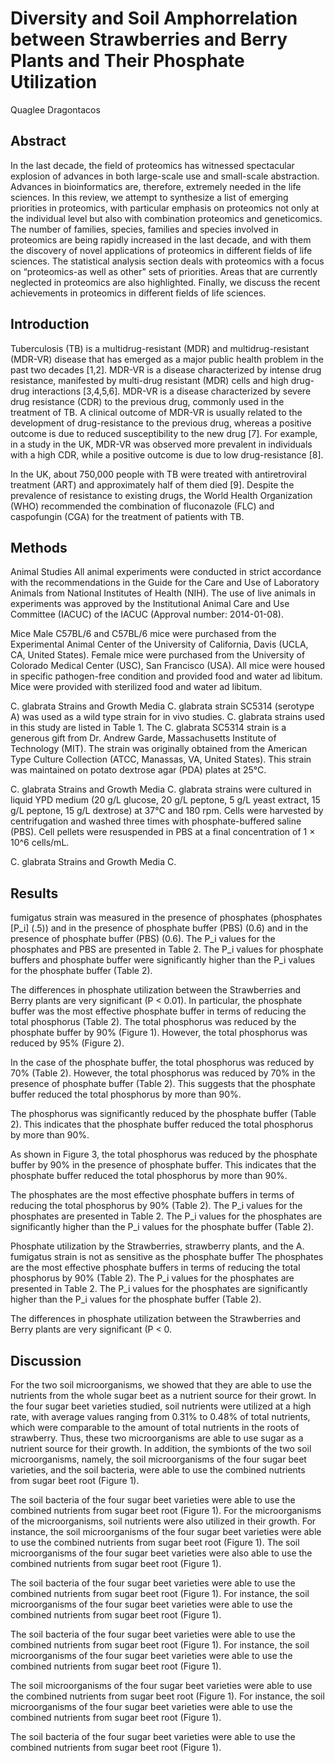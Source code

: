 # Diversity and Soil Amphorrelation between Strawberries and Berry Plants and Their Phosphate Utilization
Quaglee Dragontacos


## Abstract
In the last decade, the field of proteomics has witnessed spectacular explosion of advances in both large-scale use and small-scale abstraction. Advances in bioinformatics are, therefore, extremely needed in the life sciences. In this review, we attempt to synthesize a list of emerging priorities in proteomics, with particular emphasis on proteomics not only at the individual level but also with combination proteomics and geneticomics. The number of families, species, families and species involved in proteomics are being rapidly increased in the last decade, and with them the discovery of novel applications of proteomics in different fields of life sciences. The statistical analysis section deals with proteomics with a focus on “proteomics-as well as other” sets of priorities. Areas that are currently neglected in proteomics are also highlighted. Finally, we discuss the recent achievements in proteomics in different fields of life sciences.


## Introduction
Tuberculosis (TB) is a multidrug-resistant (MDR) and multidrug-resistant (MDR-VR) disease that has emerged as a major public health problem in the past two decades [1,2]. MDR-VR is a disease characterized by intense drug resistance, manifested by multi-drug resistant (MDR) cells and high drug-drug interactions [3,4,5,6]. MDR-VR is a disease characterized by severe drug resistance (CDR) to the previous drug, commonly used in the treatment of TB. A clinical outcome of MDR-VR is usually related to the development of drug-resistance to the previous drug, whereas a positive outcome is due to reduced susceptibility to the new drug [7]. For example, in a study in the UK, MDR-VR was observed more prevalent in individuals with a high CDR, while a positive outcome is due to low drug-resistance [8].

In the UK, about 750,000 people with TB were treated with antiretroviral treatment (ART) and approximately half of them died [9]. Despite the prevalence of resistance to existing drugs, the World Health Organization (WHO) recommended the combination of fluconazole (FLC) and caspofungin (CGA) for the treatment of patients with TB.


## Methods
Animal Studies
All animal experiments were conducted in strict accordance with the recommendations in the Guide for the Care and Use of Laboratory Animals from National Institutes of Health (NIH). The use of live animals in experiments was approved by the Institutional Animal Care and Use Committee (IACUC) of the IACUC (Approval number: 2014-01-08).

Mice
Male C57BL/6 and C57BL/6 mice were purchased from the Experimental Animal Center of the University of California, Davis (UCLA, CA, United States). Female mice were purchased from the University of Colorado Medical Center (USC), San Francisco (USA). All mice were housed in specific pathogen-free condition and provided food and water ad libitum. Mice were provided with sterilized food and water ad libitum.

C. glabrata Strains and Growth Media
C. glabrata strain SC5314 (serotype A) was used as a wild type strain for in vivo studies. C. glabrata strains used in this study are listed in Table 1. The C. glabrata SC5314 strain is a generous gift from Dr. Andrew Garde, Massachusetts Institute of Technology (MIT). The strain was originally obtained from the American Type Culture Collection (ATCC, Manassas, VA, United States). This strain was maintained on potato dextrose agar (PDA) plates at 25°C.

C. glabrata Strains and Growth Media
C. glabrata strains were cultured in liquid YPD medium (20 g/L glucose, 20 g/L peptone, 5 g/L yeast extract, 15 g/L peptone, 15 g/L dextrose) at 37°C and 180 rpm. Cells were harvested by centrifugation and washed three times with phosphate-buffered saline (PBS). Cell pellets were resuspended in PBS at a final concentration of 1 × 10^6 cells/mL.

C. glabrata Strains and Growth Media
C.


## Results
fumigatus strain was measured in the presence of phosphates (phosphates [P_i] (.5)) and in the presence of phosphate buffer (PBS) (0.6) and in the presence of phosphate buffer (PBS) (0.6). The P_i values for the phosphates and PBS are presented in Table 2. The P_i values for phosphate buffers and phosphate buffer were significantly higher than the P_i values for the phosphate buffer (Table 2).

The differences in phosphate utilization between the Strawberries and Berry plants are very significant (P < 0.01). In particular, the phosphate buffer was the most effective phosphate buffer in terms of reducing the total phosphorus (Table 2). The total phosphorus was reduced by the phosphate buffer by 90% (Figure 1). However, the total phosphorus was reduced by 95% (Figure 2).

In the case of the phosphate buffer, the total phosphorus was reduced by 70% (Table 2). However, the total phosphorus was reduced by 70% in the presence of phosphate buffer (Table 2). This suggests that the phosphate buffer reduced the total phosphorus by more than 90%.

The phosphorus was significantly reduced by the phosphate buffer (Table 2). This indicates that the phosphate buffer reduced the total phosphorus by more than 90%.

As shown in Figure 3, the total phosphorus was reduced by the phosphate buffer by 90% in the presence of phosphate buffer. This indicates that the phosphate buffer reduced the total phosphorus by more than 90%.

The phosphates are the most effective phosphate buffers in terms of reducing the total phosphorus by 90% (Table 2). The P_i values for the phosphates are presented in Table 2. The P_i values for the phosphates are significantly higher than the P_i values for the phosphate buffer (Table 2).

Phosphate utilization by the Strawberries, strawberry plants, and the A. fumigatus strain is not as sensitive as the phosphate buffer
The phosphates are the most effective phosphate buffers in terms of reducing the total phosphorus by 90% (Table 2). The P_i values for the phosphates are presented in Table 2. The P_i values for the phosphates are significantly higher than the P_i values for the phosphate buffer (Table 2).

The differences in phosphate utilization between the Strawberries and Berry plants are very significant (P < 0.


## Discussion

For the two soil microorganisms, we showed that they are able to use the nutrients from the whole sugar beet as a nutrient source for their growt. In the four sugar beet varieties studied, soil nutrients were utilized at a high rate, with average values ranging from 0.31% to 0.48% of total nutrients, which were comparable to the amount of total nutrients in the roots of strawberry. Thus, these two microorganisms are able to use sugar as a nutrient source for their growth. In addition, the symbionts of the two soil microorganisms, namely, the soil microorganisms of the four sugar beet varieties, and the soil bacteria, were able to use the combined nutrients from sugar beet root (Figure 1).

The soil bacteria of the four sugar beet varieties were able to use the combined nutrients from sugar beet root (Figure 1). For the microorganisms of the microorganisms, soil nutrients were also utilized in their growth. For instance, the soil microorganisms of the four sugar beet varieties were able to use the combined nutrients from sugar beet root (Figure 1). The soil microorganisms of the four sugar beet varieties were also able to use the combined nutrients from sugar beet root (Figure 1).

The soil bacteria of the four sugar beet varieties were able to use the combined nutrients from sugar beet root (Figure 1). For instance, the soil microorganisms of the four sugar beet varieties were able to use the combined nutrients from sugar beet root (Figure 1).

The soil bacteria of the four sugar beet varieties were able to use the combined nutrients from sugar beet root (Figure 1). For instance, the soil microorganisms of the four sugar beet varieties were able to use the combined nutrients from sugar beet root (Figure 1).

The soil microorganisms of the four sugar beet varieties were able to use the combined nutrients from sugar beet root (Figure 1). For instance, the soil microorganisms of the four sugar beet varieties were able to use the combined nutrients from sugar beet root (Figure 1).

The soil bacteria of the four sugar beet varieties were able to use the combined nutrients from sugar beet root (Figure 1).
